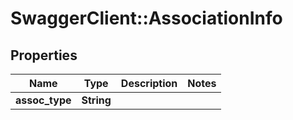 # SwaggerClient::AssociationInfo

## Properties
Name | Type | Description | Notes
------------ | ------------- | ------------- | -------------
**assoc_type** | **String** |  | 


